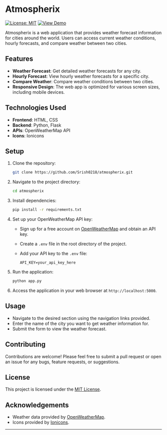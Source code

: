 ﻿# Atmospherix

[![License: MIT](https://img.shields.io/badge/License-MIT-yellow.svg)](https://opensource.org/licenses/MIT)
[![View Demo](https://img.shields.io/badge/View-Demo-blueviolet)]()

Atmospherix is a web application that provides weather forecast information for cities around the world. Users can access current weather conditions, hourly forecasts, and compare weather between two cities.

## Features

- **Weather Forecast**: Get detailed weather forecasts for any city.
- **Hourly Forecast**: View hourly weather forecasts for a specific city.
- **Compare Weather**: Compare weather conditions between two cities.
- **Responsive Design**: The web app is optimized for various screen sizes, including mobile devices.

## Technologies Used

- **Frontend**: HTML, CSS
- **Backend**: Python, Flask
- **APIs**: OpenWeatherMap API
- **Icons**: Ionicons

## Setup

1. Clone the repository:

    ```bash
    git clone https://github.com/Srish0218/atmospherix.git
    ```

2. Navigate to the project directory:

    ```bash
    cd atmospherix
    ```

3. Install dependencies:

    ```bash
    pip install -r requirements.txt
    ```

4. Set up your OpenWeatherMap API key:
   
    - Sign up for a free account on [OpenWeatherMap](https://openweathermap.org/) and obtain an API key.
    - Create a `.env` file in the root directory of the project.
    - Add your API key to the `.env` file:

        ```plaintext
        API_KEY=your_api_key_here
        ```

5. Run the application:

    ```bash
    python app.py
    ```

6. Access the application in your web browser at `http://localhost:5000`.

## Usage

- Navigate to the desired section using the navigation links provided.
- Enter the name of the city you want to get weather information for.
- Submit the form to view the weather forecast.

## Contributing

Contributions are welcome! Please feel free to submit a pull request or open an issue for any bugs, feature requests, or suggestions.

## License

This project is licensed under the [MIT License](LICENSE).

## Acknowledgements

- Weather data provided by [OpenWeatherMap](https://openweathermap.org/).
- Icons provided by [Ionicons](https://ionicons.com/).

---
